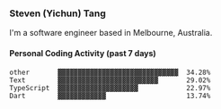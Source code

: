 ### Steven (Yichun) Tang

I'm a software engineer based in Melbourne, Australia.

#### Personal Coding Activity (past 7 days)
```
other       ▓▓▓▓▓▓▓▓▓▓▓▓▓▓▓▓▓▓▓▓▓▓▓▓▓▓▓▓▓▓  34.28%
Text        ▓▓▓▓▓▓▓▓▓▓▓▓▓▓▓▓▓▓▓▓▓▓▓▓▓       29.02%
TypeScript  ▓▓▓▓▓▓▓▓▓▓▓▓▓▓▓▓▓▓▓▓            22.97%
Dart        ▓▓▓▓▓▓▓▓▓▓▓▓                    13.74%
```
